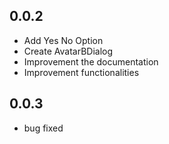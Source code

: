 ## 0.0.2
* Add Yes No Option
* Create AvatarBDialog
* Improvement the documentation
* Improvement functionalities
## 0.0.3
* bug fixed